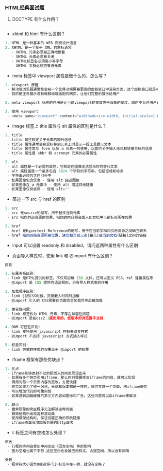### HTML经典面试题

1. DOCTYPE 有什么作用？

```js

```









- xhtml 和 html 有什么区别？

```js
1. HTML 是一种基本的 WEB 网页设计语言
2. XHTML 是一个基于 XML 的置标语言
   - XHTML 元素必须被正确地嵌套
   - XHTML 元素必须被关闭
   - XHTML标签名必须用小写字母
   - XHTML 文档必须拥有根元素
```



- meta 标签中 viewport 属性是做什么的，怎么写？

```js
1. viewport 原理
 - 移动端浏览器通常都会在一个比移动端屏幕更宽的虚拟窗口中渲染页面，这个虚拟窗口就是viewport
 - 目的是正常展示没有做移动端适配的网页，让他们完整的展示给用户

2. meta viewport 标签的作用是让当前viewport的宽度等于设备的宽度，同时不允许用户进行手动缩放

3. 使用 viewport
 - <meta name="viewport" content="width=device-width, initial-scale=1.0">
```











- image 标签上 title 属性与 alt 属性的区别是什么？

```js
1. title
 - title 属性规定关于元素的额外信息
 - title 属性通常会在鼠标移到元素上时显示一段工具提示文本
 - title 属性常与 form 以及 a 元素一同使用，以提供关于输入格式和链接目标的信息
 - title 属性是 abbr 和 acronym 元素的必需属性

2. alt
 - alt 属性是一个必需的属性，它规定在图像无法显示时的替代文本
 - alt 属性值是一个最多包含 1024 个字符的字符串，包括空格和标点
 - 字符串必须包含在引号中
 - 如果图像包含信息 - 使用 alt 描述图像
 - 如果图像在 a 元素中 - 使用 alt 描述目标链接
 - 如果图像仅供装饰 - 使用 alt=""
```









- 简述一下 src 与 href 的区别

```js
1. src
 - src 是source的缩写，用于替换当前元素
 - src 指向外部资源的位置，指向的内容将会嵌入到文档中当前标签所在位置

2. href
 - href 是Hypertext Reference的缩写，用于在当前文档和引用资源之间确立联系
 - href 指向网络资源所在位置，建立和当前元素(锚点)或当前文档(链接)之间的链接
```





- input 可以设置 readonly 和 disabled，请问这两种属性有什么区别







- 页面导入样式时，使用 link 和 @import 有什么区别？

```js
区别

1. 从属关系区别:
 - link 是HTML提供的标签，不仅可加载 CSS 文件，还可以定义 RSS、rel 连接属性等
 - @import 是 CSS 提供的语法规则，只有导入样式表的作用

2. 加载顺序区别:
 - link 引用CSS时候，页面载入时同时加载
 - @import 引入的 CSS需要在页面完全加载完毕后被加载

3. 兼容性问题:
 - link 标签作为 HTML 元素，不存在兼容性问题
 - @import 是在css2.1提出来的，低版本的浏览器不支持

4. DOM 可控性区别:
 - link 支持使用 javascript 控制去改变样式
 - @import 不支持 javascript 方式插入样式

5. 权重区别:
 - link 方式的样式的权重高于 @import 的权重
```







- iframe 框架有那些优缺点？

```js
1. 优点
 - iframe能够原封不动的把嵌入的网页展现出来
 - 如果有多个网页引用iframe，那么你只需要修改iframe的内容，就可以实现
 - 调用的每一个页面内容的更改，方便快捷
 - 网页如果为了统一风格，头部和版本都是一样的，就可写成一个页面，用iframe嵌套
 - 可以增加代码的可重用性
 - 如果遇到加载缓慢的第三方内容如图标和广告，这些问题可以由iframe来解决

2. 缺点
 - 搜索引擎的爬虫程序无法解读这种页面
 - 框架结构中出现各种滚动条
 - 使用框架结构时，保证设置正确的导航链接
 - iframe页面会增加服务器的http请求
```





- li 标签之间有空格怎么处理？

```js
原因
 - 行框的排列会受到中间空白（回车空格）等的影响
 - 因为空格也属于字符,这些空白也会被应用样式，占据空间，所以会有间隔

处理
 - 把字符大小设为0或者将<li>标签写在一排，就没有空格了
```





